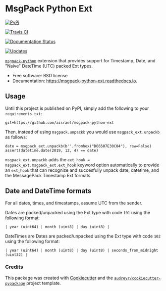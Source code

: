 # MsgPack Python Ext

[![PyPi](https://img.shields.io/pypi/v/msgpack-python-ext.svg)](https://pypi.python.org/pypi/msgpack-python-ext)

[![Travis CI](https://img.shields.io/travis/aisrael/msgpack-python-ext.svg)](https://travis-ci.org/aisrael/msgpack-python-ext)

[![Documentation Status](https://readthedocs.org/projects/msgpack-python-ext/badge/?version=latest)](https://msgpack-python-ext.readthedocs.io/en/latest/?badge=latest)

[![Updates](https://pyup.io/repos/github/aisrael/msgpack-python-ext/shield.svg)](https://pyup.io/repos/github/aisrael/msgpack-python-ext/)

[`msgpack-python`](https://github.com/msgpack/msgpack-python) extension that provides support for Timestamp, Date, and "Naive" DateTime (UTC) packed Ext types.

-   Free software: BSD license
-   Documentation: https://msgpack-python-ext.readthedocs.io.

## Usage

Until this project is published on PyPI, simply add the following to your `requirements.txt`:

```
git+https://github.com/aisrael/msgpack-python-ext
```

Then, instead of using `msgpack.unpackb` you would use `msgpack_ext.unpackb` as follows:

```
date = msgpack_ext.unpackb(b''.fromhex("D66507E30C04"), raw=False)
assert(datetime.date(2019, 12, 4) == date)
```

`msgpack_ext.unpackb` adds the `ext_hook = msgpack_ext.msgpack_ext.ext_hook` keyword option automatically to provide an `ext_hook` that can recognize and succesfully unpack date, datetime, and the MessagePack Timestamp Ext formats.

## Date and DateTime formats

For all dates, times, and timestamps, assume UTC from the sender.

Dates are packed/unpacked using the Ext type with code `101` using the following format:

```
| year (uint64) | month (uint8) | day (uint8) |
```

DateTimes are Dates are packed/unpacked using the Ext type with code `102` using the following format:

```
| year (uint64) | month (uint8) | day (uint8) | seconds_from_midnight (uint32) |
```

### Credits

This package was created with [Cookiecutter] and the [`audreyr/cookiecutter-pypackage`] project template.

[cookiecutter]: https://github.com/audreyr/cookiecutter
[`audreyr/cookiecutter-pypackage`]: https://github.com/audreyr/cookiecutter-pypackage
